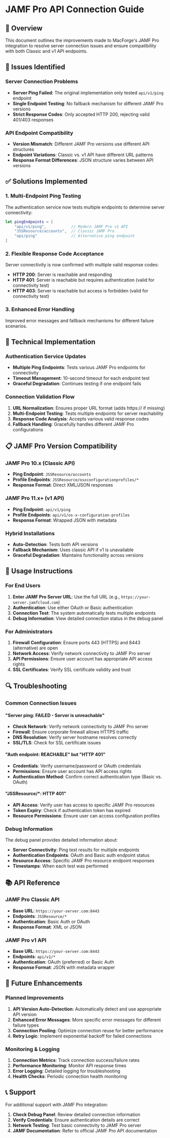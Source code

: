 # JAMF Pro API Connection Guide

## 🔗 **Overview**

This document outlines the improvements made to MacForge's JAMF Pro integration to resolve server connection issues and ensure compatibility with both Classic and v1 API endpoints.

## 🐛 **Issues Identified**

### **Server Connection Problems**
- **Server Ping Failed**: The original implementation only tested `api/v1/ping` endpoint
- **Single Endpoint Testing**: No fallback mechanism for different JAMF Pro versions
- **Strict Response Codes**: Only accepted HTTP 200, rejecting valid 401/403 responses

### **API Endpoint Compatibility**
- **Version Mismatch**: Different JAMF Pro versions use different API structures
- **Endpoint Variations**: Classic vs. v1 API have different URL patterns
- **Response Format Differences**: JSON structure varies between API versions

## ✅ **Solutions Implemented**

### **1. Multi-Endpoint Ping Testing**
The authentication service now tests multiple endpoints to determine server connectivity:

```swift
let pingEndpoints = [
    "api/v1/ping",           // Modern JAMF Pro v1 API
    "JSSResource/accounts",  // Classic JAMF Pro
    "api/ping"               // Alternative ping endpoint
]
```

### **2. Flexible Response Code Acceptance**
Server connectivity is now confirmed with multiple valid response codes:

- **HTTP 200**: Server is reachable and responding
- **HTTP 401**: Server is reachable but requires authentication (valid for connectivity test)
- **HTTP 403**: Server is reachable but access is forbidden (valid for connectivity test)

### **3. Enhanced Error Handling**
Improved error messages and fallback mechanisms for different failure scenarios.

## 🔧 **Technical Implementation**

### **Authentication Service Updates**
- **Multiple Ping Endpoints**: Tests various JAMF Pro endpoints for connectivity
- **Timeout Management**: 10-second timeout for each endpoint test
- **Graceful Degradation**: Continues testing if one endpoint fails

### **Connection Validation Flow**
1. **URL Normalization**: Ensures proper URL format (adds https:// if missing)
2. **Multi-Endpoint Testing**: Tests multiple endpoints for server reachability
3. **Response Code Analysis**: Accepts various valid response codes
4. **Fallback Handling**: Gracefully handles different JAMF Pro configurations

## 📋 **JAMF Pro Version Compatibility**

### **JAMF Pro 10.x (Classic API)**
- **Ping Endpoint**: `JSSResource/accounts`
- **Profile Endpoints**: `JSSResource/osxconfigurationprofiles/*`
- **Response Format**: Direct XML/JSON responses

### **JAMF Pro 11.x+ (v1 API)**
- **Ping Endpoint**: `api/v1/ping`
- **Profile Endpoints**: `api/v1/os-x-configuration-profiles`
- **Response Format**: Wrapped JSON with metadata

### **Hybrid Installations**
- **Auto-Detection**: Tests both API versions
- **Fallback Mechanism**: Uses classic API if v1 is unavailable
- **Graceful Degradation**: Maintains functionality across versions

## 🚀 **Usage Instructions**

### **For End Users**
1. **Enter JAMF Pro Server URL**: Use the full URL (e.g., `https://your-server.jamfcloud.com`)
2. **Authentication**: Use either OAuth or Basic authentication
3. **Connection Test**: The system automatically tests multiple endpoints
4. **Debug Information**: View detailed connection status in the debug panel

### **For Administrators**
1. **Firewall Configuration**: Ensure ports 443 (HTTPS) and 8443 (alternative) are open
2. **Network Access**: Verify network connectivity to JAMF Pro server
3. **API Permissions**: Ensure user account has appropriate API access rights
4. **SSL Certificates**: Verify SSL certificate validity and trust

## 🔍 **Troubleshooting**

### **Common Connection Issues**

#### **"Server ping: FAILED - Server is unreachable"**
- **Check Network**: Verify network connectivity to JAMF Pro server
- **Firewall**: Ensure corporate firewall allows HTTPS traffic
- **DNS Resolution**: Verify server hostname resolves correctly
- **SSL/TLS**: Check for SSL certificate issues

#### **"Auth endpoint: REACHABLE" but "HTTP 401"**
- **Credentials**: Verify username/password or OAuth credentials
- **Permissions**: Ensure user account has API access rights
- **Authentication Method**: Confirm correct authentication type (Basic vs. OAuth)

#### **"JSSResource/*: HTTP 401"**
- **API Access**: Verify user has access to specific JAMF Pro resources
- **Token Expiry**: Check if authentication token has expired
- **Resource Permissions**: Ensure user can access configuration profiles

### **Debug Information**
The debug panel provides detailed information about:
- **Server Connectivity**: Ping test results for multiple endpoints
- **Authentication Endpoints**: OAuth and Basic auth endpoint status
- **Resource Access**: Specific JAMF Pro resource endpoint responses
- **Timestamps**: When each test was performed

## 📚 **API Reference**

### **JAMF Pro Classic API**
- **Base URL**: `https://your-server.com:8443`
- **Endpoints**: `JSSResource/*`
- **Authentication**: Basic Auth or OAuth
- **Response Format**: XML or JSON

### **JAMF Pro v1 API**
- **Base URL**: `https://your-server.com:8443`
- **Endpoints**: `api/v1/*`
- **Authentication**: OAuth (preferred) or Basic Auth
- **Response Format**: JSON with metadata wrapper

## 🔮 **Future Enhancements**

### **Planned Improvements**
1. **API Version Auto-Detection**: Automatically detect and use appropriate API version
2. **Enhanced Error Messages**: More specific error messages for different failure types
3. **Connection Pooling**: Optimize connection reuse for better performance
4. **Retry Logic**: Implement exponential backoff for failed connections

### **Monitoring & Logging**
1. **Connection Metrics**: Track connection success/failure rates
2. **Performance Monitoring**: Monitor API response times
3. **Error Logging**: Detailed logging for troubleshooting
4. **Health Checks**: Periodic connection health monitoring

## 📞 **Support**

For additional support with JAMF Pro integration:
1. **Check Debug Panel**: Review detailed connection information
2. **Verify Credentials**: Ensure authentication details are correct
3. **Network Testing**: Test basic connectivity to JAMF Pro server
4. **JAMF Documentation**: Refer to official JAMF Pro API documentation
